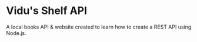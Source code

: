 # Vidu's Shelf API
A local books API &amp; website created to learn how to create a REST API using Node.js.
